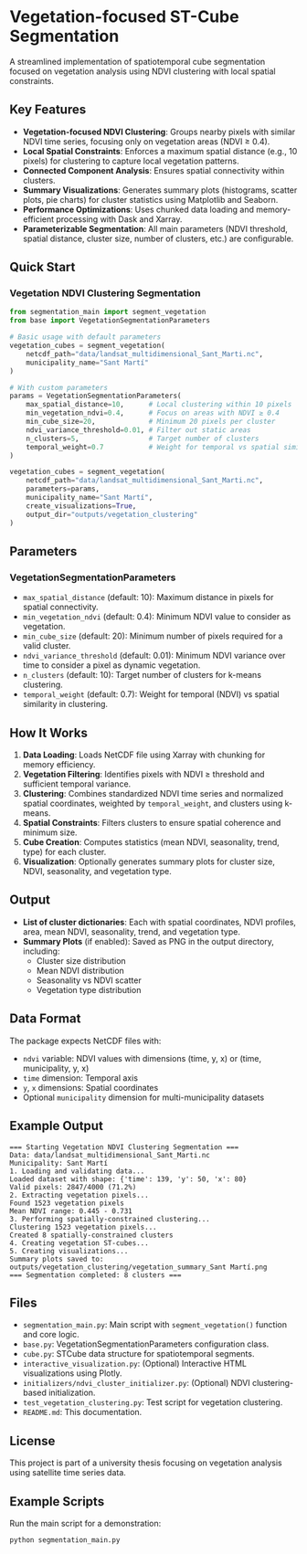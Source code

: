 # Vegetation-focused ST-Cube Segmentation

A streamlined implementation of spatiotemporal cube segmentation focused on vegetation analysis using NDVI clustering with local spatial constraints.

## Key Features

- **Vegetation-focused NDVI Clustering**: Groups nearby pixels with similar NDVI time series, focusing only on vegetation areas (NDVI ≥ 0.4).
- **Local Spatial Constraints**: Enforces a maximum spatial distance (e.g., 10 pixels) for clustering to capture local vegetation patterns.
- **Connected Component Analysis**: Ensures spatial connectivity within clusters.
- **Summary Visualizations**: Generates summary plots (histograms, scatter plots, pie charts) for cluster statistics using Matplotlib and Seaborn.
- **Performance Optimizations**: Uses chunked data loading and memory-efficient processing with Dask and Xarray.
- **Parameterizable Segmentation**: All main parameters (NDVI threshold, spatial distance, cluster size, number of clusters, etc.) are configurable.

## Quick Start

### Vegetation NDVI Clustering Segmentation

```python
from segmentation_main import segment_vegetation
from base import VegetationSegmentationParameters

# Basic usage with default parameters
vegetation_cubes = segment_vegetation(
    netcdf_path="data/landsat_multidimensional_Sant_Marti.nc",
    municipality_name="Sant Martí"
)

# With custom parameters
params = VegetationSegmentationParameters(
    max_spatial_distance=10,      # Local clustering within 10 pixels
    min_vegetation_ndvi=0.4,      # Focus on areas with NDVI ≥ 0.4
    min_cube_size=20,             # Minimum 20 pixels per cluster
    ndvi_variance_threshold=0.01, # Filter out static areas
    n_clusters=5,                 # Target number of clusters
    temporal_weight=0.7           # Weight for temporal vs spatial similarity
)

vegetation_cubes = segment_vegetation(
    netcdf_path="data/landsat_multidimensional_Sant_Marti.nc",
    parameters=params,
    municipality_name="Sant Martí",
    create_visualizations=True,
    output_dir="outputs/vegetation_clustering"
)
```

## Parameters

### VegetationSegmentationParameters

- `max_spatial_distance` (default: 10): Maximum distance in pixels for spatial connectivity.
- `min_vegetation_ndvi` (default: 0.4): Minimum NDVI value to consider as vegetation.
- `min_cube_size` (default: 20): Minimum number of pixels required for a valid cluster.
- `ndvi_variance_threshold` (default: 0.01): Minimum NDVI variance over time to consider a pixel as dynamic vegetation.
- `n_clusters` (default: 10): Target number of clusters for k-means clustering.
- `temporal_weight` (default: 0.7): Weight for temporal (NDVI) vs spatial similarity in clustering.

## How It Works

1. **Data Loading**: Loads NetCDF file using Xarray with chunking for memory efficiency.
2. **Vegetation Filtering**: Identifies pixels with NDVI ≥ threshold and sufficient temporal variance.
3. **Clustering**: Combines standardized NDVI time series and normalized spatial coordinates, weighted by `temporal_weight`, and clusters using k-means.
4. **Spatial Constraints**: Filters clusters to ensure spatial coherence and minimum size.
5. **Cube Creation**: Computes statistics (mean NDVI, seasonality, trend, type) for each cluster.
6. **Visualization**: Optionally generates summary plots for cluster size, NDVI, seasonality, and vegetation type.

## Output

- **List of cluster dictionaries**: Each with spatial coordinates, NDVI profiles, area, mean NDVI, seasonality, trend, and vegetation type.
- **Summary Plots** (if enabled): Saved as PNG in the output directory, including:
  - Cluster size distribution
  - Mean NDVI distribution
  - Seasonality vs NDVI scatter
  - Vegetation type distribution

## Data Format

The package expects NetCDF files with:
- `ndvi` variable: NDVI values with dimensions (time, y, x) or (time, municipality, y, x)
- `time` dimension: Temporal axis
- `y`, `x` dimensions: Spatial coordinates
- Optional `municipality` dimension for multi-municipality datasets

## Example Output

```
=== Starting Vegetation NDVI Clustering Segmentation ===
Data: data/landsat_multidimensional_Sant_Marti.nc
Municipality: Sant Martí
1. Loading and validating data...
Loaded dataset with shape: {'time': 139, 'y': 50, 'x': 80}
Valid pixels: 2847/4000 (71.2%)
2. Extracting vegetation pixels...
Found 1523 vegetation pixels
Mean NDVI range: 0.445 - 0.731
3. Performing spatially-constrained clustering...
Clustering 1523 vegetation pixels...
Created 8 spatially-constrained clusters
4. Creating vegetation ST-cubes...
5. Creating visualizations...
Summary plots saved to: outputs/vegetation_clustering/vegetation_summary_Sant Martí.png
=== Segmentation completed: 8 clusters ===
```

## Files

- `segmentation_main.py`: Main script with `segment_vegetation()` function and core logic.
- `base.py`: VegetationSegmentationParameters configuration class.
- `cube.py`: STCube data structure for spatiotemporal segments.
- `interactive_visualization.py`: (Optional) Interactive HTML visualizations using Plotly.
- `initializers/ndvi_cluster_initializer.py`: (Optional) NDVI clustering-based initialization.
- `test_vegetation_clustering.py`: Test script for vegetation clustering.
- `README.md`: This documentation.

## License

This project is part of a university thesis focusing on vegetation analysis using satellite time series data.

## Example Scripts

Run the main script for a demonstration:

```bash
python segmentation_main.py
```
